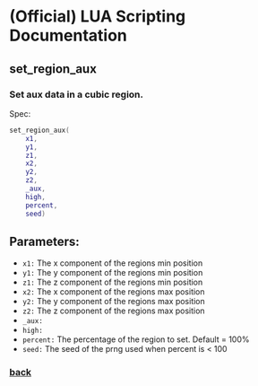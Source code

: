 
# (Official) LUA Scripting Documentation

## set_region_aux

### Set aux data in a cubic region.

Spec:
```lua
set_region_aux(
	x1,
	y1,
	z1,
	x2,
	y2,
	z2,
	_aux,
	high,
	percent,
	seed)
```
## Parameters:
- `x1:` The x component of the regions min position
- `y1:` The y component of the regions min position
- `z1:` The z component of the regions min position
- `x2:` The x component of the regions max position
- `y2:` The y component of the regions max position
- `z2:` The z component of the regions max position
- `_aux:` 
- `high:` 
- `percent:` The percentage of the region to set. Default = 100%
- `seed:` The seed of the prng used when percent is < 100

### [back](../blocks)
